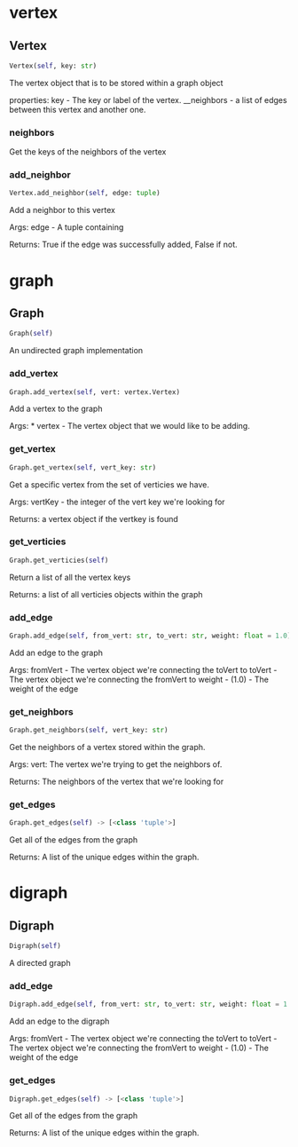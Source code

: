# vertex

## Vertex
```python
Vertex(self, key: str)
```

The vertex object that is to be stored within a graph object

properties:
    key - The key or label of the vertex.
    __neighbors - a list of edges between this vertex and another one.

### neighbors

Get the keys of the neighbors of the vertex

### add_neighbor
```python
Vertex.add_neighbor(self, edge: tuple)
```

Add a neighbor to this vertex

Args:
    edge - A tuple containing

Returns:
    True if the edge was successfully added, False if not.

# graph

## Graph
```python
Graph(self)
```

An undirected graph implementation

### add_vertex
```python
Graph.add_vertex(self, vert: vertex.Vertex)
```

Add a vertex to the graph

Args:
    * vertex - The vertex object that we would like to be adding.

### get_vertex
```python
Graph.get_vertex(self, vert_key: str)
```

Get a specific vertex from the set of verticies we have.

Args:
    vertKey - the integer of the vert key we're looking for

Returns:
    a vertex object if the vertkey is found

### get_verticies
```python
Graph.get_verticies(self)
```

Return a list of all the vertex keys

Returns:
    a list of all verticies objects within the graph

### add_edge
```python
Graph.add_edge(self, from_vert: str, to_vert: str, weight: float = 1.0)
```

Add an edge to the graph

Args:
    fromVert - The vertex object we're connecting the toVert to
    toVert - The vertex object we're connecting the fromVert to
    weight - (1.0) - The weight of the edge

### get_neighbors
```python
Graph.get_neighbors(self, vert_key: str)
```

Get the neighbors of a vertex stored within the graph.

Args:
    vert: The vertex we're trying to get the neighbors of.

Returns:
    The neighbors of the vertex that we're looking for

### get_edges
```python
Graph.get_edges(self) -> [<class 'tuple'>]
```

Get all of the edges from the graph

Returns:
    A list of the unique edges within the graph.

# digraph

## Digraph
```python
Digraph(self)
```

A directed graph

### add_edge
```python
Digraph.add_edge(self, from_vert: str, to_vert: str, weight: float = 1.0)
```

Add an edge to the digraph

Args:
    fromVert - The vertex object we're connecting the toVert to
    toVert - The vertex object we're connecting the fromVert to
    weight - (1.0) - The weight of the edge

### get_edges
```python
Digraph.get_edges(self) -> [<class 'tuple'>]
```

Get all of the edges from the graph

Returns:
    A list of the unique edges within the graph.

